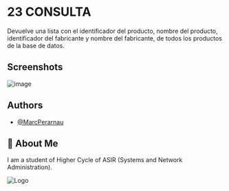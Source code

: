 # 23 CONSULTA

Devuelve una lista con el identificador del producto, nombre del producto, identificador del fabricante y nombre del fabricante, de todos los productos de la base de datos.

## Screenshots

![image](https://github.com/MarcPerarnau/MYSQL/assets/151735878/3e31b1a4-9e1d-4416-ad8e-23f15e3b56ef)

## Authors

- [@MarcPerarnau](https://github.com/MarcPerarnau)


## 🚀 About Me
I am a student of Higher Cycle of ASIR (Systems and Network Administration).


![Logo](https://github.com/MarcPerarnau/MV/assets/151735878/dbd36d50-971f-4147-8b66-0c489954895e)


